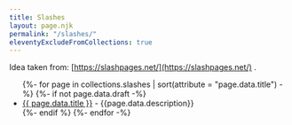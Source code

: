 ```yaml
---
title: Slashes
layout: page.njk
permalink: "/slashes/"
eleventyExcludeFromCollections: true
---
```


Idea taken from: [https://slashpages.net/](https://slashpages.net/) .

<ul>
{%- for page in collections.slashes | sort(attribute = "page.data.title") -%}
{%- if not page.data.draft -%}
<li><a href="{{page.url}}">{{ page.data.title }}</a> - {{page.data.description}}</li>
{%- endif %}
{%- endfor -%}

</ul>
